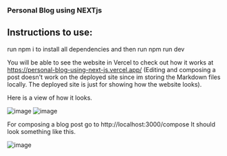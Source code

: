 
### Personal Blog using NEXTjs 

## Instructions to use:

run npm i to install all dependencies
and then run npm run dev

You will be able to see the website in Vercel to check out how it works at https://personal-blog-using-next-js.vercel.app/ (Editing and composing a post doesn't work on the deployed site since im storing the Markdown files locally. The deployed site is just for showing how the website looks).

Here is a view of how it looks.

![image](https://github.com/Darkphantom323/Personal-Blog-using-NextJS/assets/99313418/70aba11d-e49d-4f44-9af6-509507160632)
![image](https://github.com/Darkphantom323/Personal-Blog-using-NextJS/assets/99313418/c4823922-9468-491b-a04c-b17a9c8d37b8)


For composing a blog post go to http://localhost:3000/compose 
It should look something like this.

![image](https://github.com/Darkphantom323/Personal-Blog-using-NextJS/assets/99313418/ed57a63b-f7e9-4545-bda2-6265dae55191)


